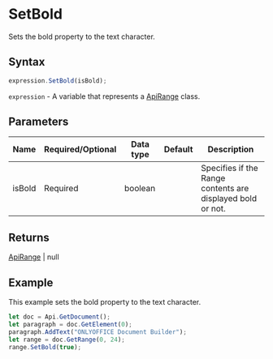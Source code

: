 # SetBold

Sets the bold property to the text character.

## Syntax

```javascript
expression.SetBold(isBold);
```

`expression` - A variable that represents a [ApiRange](../ApiRange.md) class.

## Parameters

| **Name** | **Required/Optional** | **Data type** | **Default** | **Description** |
| ------------- | ------------- | ------------- | ------------- | ------------- |
| isBold | Required | boolean |  | Specifies if the Range contents are displayed bold or not. |

## Returns

[ApiRange](../../ApiRange/ApiRange.md) \| null

## Example

This example sets the bold property to the text character.

```javascript editor-
let doc = Api.GetDocument();
let paragraph = doc.GetElement(0);
paragraph.AddText("ONLYOFFICE Document Builder");
let range = doc.GetRange(0, 24);
range.SetBold(true);
```
